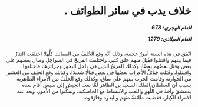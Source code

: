 <h1 dir="rtl">خلاف يدب في سائر الطوائف .</h1>

<h5 dir="rtl">العام الهجري:  678

العام الميلادي: 1279

</h5>

<p dir="rtl">اتَّفَق في هذه السنة أمورٌ عجيبة، وذلك أنَّه وقع الخُلفُ بين الممالك كلِّها؛ اختلفت التتارُ فيما بينهم واقتتلوا فقُتِلَ منهم خلق كثير، واختلفت الفرنجُ في السواحِلِ وصال بعضهم على بعض وقتل بعضُهم بعضًا، وكذلك الفرنجُ الذين في داخل البحور وجزائرها، فاختلفوا واقتتلوا، وقَتَلت قبائلُ الأعراب بعضُها في بعض قتالًا شديدًا، وكذلك وقع الخلف بين العشير من الحوارنة وقامت الحرب بينهم على ساق، وكذلك وقع الخلفُ بين الأمراء الظاهرية بسبب أن السلطان الملك السعيد بن الظاهر لَمَّا بعث الجيش إلى سيس أقام بعده بدمشقَ وأخذ في اللَّهوِ واللعب والانبساط مع الخاصكية، وتمكَّنوا من الأمور، وبعد عنه الأمراء الكِبار، فغضبت طائفةٌ منهم ونابذوه وفارَقوه.</p></br>
